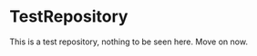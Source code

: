 TestRepository
==============

This is a test repository, nothing to be seen here. Move on now. 
 
 
  
 
 
  
  
 
 
  
  
 
 
  
 
 
 
  
